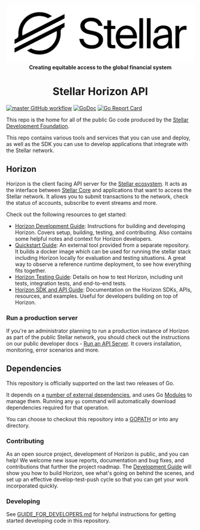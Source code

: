 <div align="center">
<a href="https://stellar.org"><img alt="Stellar" src="https://github.com/stellar/.github/raw/master/stellar-logo.png" width="558" /></a>
<br/>
<strong>Creating equitable access to the global financial system</strong>
<h1>Stellar Horizon API</h1>
</div>
<p align="center">

<a href="https://github.com/stellar/go/actions/workflows/go.yml?query=branch%3Amaster+event%3Apush">![master GitHub workflow](https://github.com/stellar/go/actions/workflows/go.yml/badge.svg)</a>
<a href="https://godoc.org/github.com/stellar/go"><img alt="GoDoc" src="https://godoc.org/github.com/stellar/go?status.svg" /></a>
<a href="https://goreportcard.com/report/github.com/stellar/go"><img alt="Go Report Card" src="https://goreportcard.com/badge/github.com/stellar/go" /></a>
</p>

This repo is the home for all of the public Go code produced by the [Stellar Development Foundation].

This repo contains various tools and services that you can use and deploy, as well as the SDK you can use to develop applications that integrate with the Stellar network.

## Horizon

Horizon is the client facing API server for the [Stellar ecosystem](https://developers.stellar.org/docs/start/introduction/).  It acts as the interface between [Stellar Core](https://developers.stellar.org/docs/run-core-node/) and applications that want to access the Stellar network. It allows you to submit transactions to the network, check the status of accounts, subscribe to event streams and more.

Check out the following resources to get started:
- [Horizon Development Guide](internal/docs/GUIDE_FOR_DEVELOPERS.md): Instructions for building and developing Horizon. Covers setup, building, testing, and contributing. Also contains some helpful notes and context for Horizon developers.
- [Quickstart Guide](https://github.com/stellar/quickstart): An external tool provided from a separate repository. It builds a docker image which can be used for running the stellar stack including Horizon locally for evaluation and testing situations. A great way to observe a reference runtime deployment, to see how everything fits together.
- [Horizon Testing Guide](internal/docs/TESTING_NOTES.md): Details on how to test Horizon, including unit tests, integration tests, and end-to-end tests.
- [Horizon SDK and API Guide](internal/docs/SDK_API_GUIDE.md): Documentation on the Horizon SDKs, APIs, resources, and examples. Useful for developers building on top of Horizon.

### Run a production server
If you're an administrator planning to run a production instance of Horizon as part of the public Stellar network, you should check out the instructions on our public developer docs - [Run an API Server](https://developers.stellar.org/docs/run-api-server/). It covers installation, monitoring, error scenarios and more.

## Dependencies

This repository is officially supported on the last two releases of Go.

It depends on a [number of external dependencies](./go.mod), and uses Go [Modules](https://github.com/golang/go/wiki/Modules) to manage them. Running any `go` command will automatically download dependencies required for that operation.

You can choose to checkout this repository into a [GOPATH](https://github.com/golang/go/wiki/GOPATH) or into any directory.

### Contributing

As an open source project, development of Horizon is public, and you can help! We welcome new issue reports, documentation and bug fixes, and contributions that further the project roadmap. The [Development Guide](internal/docs/GUIDE_FOR_DEVELOPERS.md) will show you how to build Horizon, see what's going on behind the scenes, and set up an effective develop-test-push cycle so that you can get your work incorporated quickly.


### Developing

See [GUIDE_FOR_DEVELOPERS.md](/internal/docs/GUIDE_FOR_DEVELOPERS.md) for helpful instructions for getting started developing code in this repository.

[Stellar Development Foundation]: https://stellar.org
